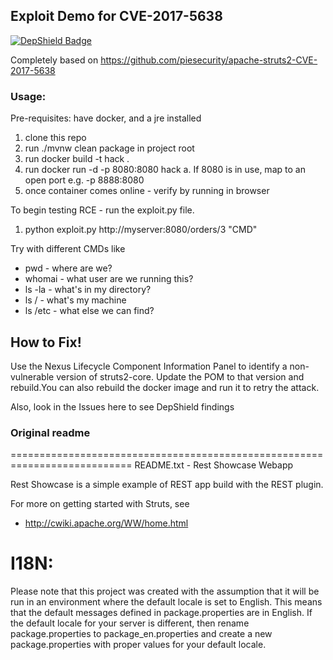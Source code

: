 ## Exploit Demo for CVE-2017-5638
[![DepShield Badge](https://depshield.sonatype.org/badges/sonatype-nexus-community/struts2-rce/depshield.svg)](https://depshield.github.io)

Completely based on https://github.com/piesecurity/apache-struts2-CVE-2017-5638

### Usage:
Pre-requisites: have docker, and a jre installed

1. clone this repo
1. run ./mvnw clean package in project root
1. run docker build -t hack \.
1. run docker run -d -p 8080:8080 hack
  a. If 8080 is in use, map to an open port e.g. -p 8888:8080
1. once container comes online - verify by running in browser

To begin testing RCE - run the exploit.py file. 

1. python exploit.py http://myserver:8080/orders/3 "CMD" 

Try with different CMDs like
* pwd - where are we?
* whomai - what user are we running this?
* ls -la - what's in my directory?
* ls / - what's my machine
* ls /etc - what else we can find?

## How to Fix!
Use the Nexus Lifecycle Component Information Panel to identify a non-vulnerable version of struts2-core. 
Update the POM to that version and rebuild.You can also rebuild the docker image and run it to retry the attack.

Also, look in the Issues here to see DepShield findings


### Original readme
===========================================================================
README.txt - Rest Showcase Webapp

Rest Showcase is a simple example of REST app build with the REST plugin.

For more on getting started with Struts, see 

* http://cwiki.apache.org/WW/home.html

I18N:
=====
Please note that this project was created with the assumption that it will be run
in an environment where the default locale is set to English. This means that
the default messages defined in package.properties are in English. If the default
locale for your server is different, then rename package.properties to package_en.properties
and create a new package.properties with proper values for your default locale.
